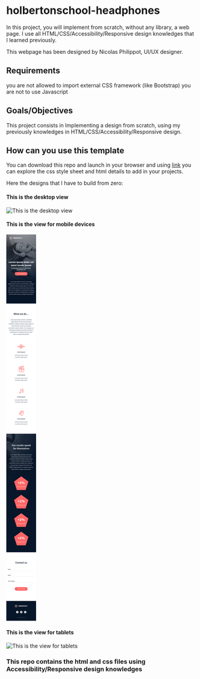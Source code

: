 # holbertonschool-headphones
In this project, you will implement from scratch, without any library, a web page. I use all HTML/CSS/Accessibility/Responsive design knowledges that I learned previously.

This webpage has been designed by Nicolas Philippot, UI/UX designer.
## Requirements
you are not allowed to import external CSS framework (like Bootstrap)
you are not to use Javascript

## Goals/Objectives
This project consists in Implementing a design from scratch, using my previously knowledges in HTML/CSS/Accessibility/Responsive design.

## How can you use this template
You can download this repo and launch in your browser and using [link](https://developer.chrome.com/docs/devtools/ "DevTools") you can explore the css style sheet and html details to add in your projects.

Here the designs that I have to build from zero:

#### This is the desktop view
![This is the desktop view](designs/01_headphones_desktop@2x.png)
#### This is the view for mobile devices
![This is the view for mobile devices](designs/01_headphones_mobile@2x.png)
#### This is the view for tablets
![This is the view for tablets](designs/01_headphones_tablet@2x.png)

### This repo contains the html and css files using Accessibility/Responsive design knowledges